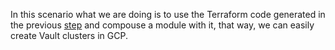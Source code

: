 In this scenario what we are doing is to use the Terraform code generated in the previous [step](https://github.com/jm-merchan/GCP_Playground/tree/master/1_Cloud_Compute_Vault/multi-zone-vault) and compouse a module with it, that way, we can easily create Vault clusters in GCP.
